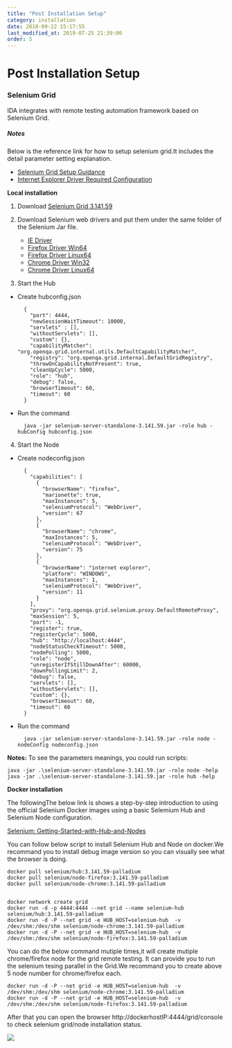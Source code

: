 ```yaml
---
title: "Post Installation Setup"
category: installation
date: 2018-09-22 15:17:55
last_modified_at: 2019-07-25 21:39:00
order: 5
---
```


# Post Installation Setup

### Selenium Grid

IDA integrates with remote testing automation framework based on Selenium Grid.

##### Notes

Below is the reference link for how to setup selenium grid.It includes the detail parameter setting explanation.

- [Selenium Grid Setup Guidance](https://github.com/SeleniumHQ/selenium/wiki/Grid2)
- [Internet Explorer Driver Required Configuration](https://github.com/SeleniumHQ/selenium/wiki/InternetExplorerDriver#user-content-required-configuration)

**Local installation**

1. Download [Selenium Grid 3.141.59](https://github.com/SeleniumHQ/selenium/releases/download/selenium-3.141.59/selenium-server-standalone-3.141.59.jar)

2. Download Selenium web drivers and put them under the same folder of the Selenium Jar file.

   - [IE Driver](https://www.selenium.dev/downloads/)
   - [Firefox Driver Win64](https://github.com/mozilla/geckodriver/releases)
   - [Firefox Driver Linux64](https://github.com/mozilla/geckodriver/releases)
   - [Chrome Driver Win32](https://sites.google.com/a/chromium.org/chromedriver/)
   - [Chrome Driver Linux64](https://sites.google.com/a/chromium.org/chromedriver/)

3. Start the Hub
  - Create hubconfig.json
    ```
      {
        "port": 4444,
        "newSessionWaitTimeout": 10000,
        "servlets" : [],
        "withoutServlets": [],
        "custom": {},
        "capabilityMatcher": "org.openqa.grid.internal.utils.DefaultCapabilityMatcher",
        "registry": "org.openqa.grid.internal.DefaultGridRegistry",
        "throwOnCapabilityNotPresent": true,
        "cleanUpCycle": 5000,
        "role": "hub",
        "debug": false,
        "browserTimeout": 60,
        "timeout": 60
      }
    ```
  - Run the command
    ```
      java -jar selenium-server-standalone-3.141.59.jar -role hub -hubConfig hubconfig.json
    ```

4. Start the Node
  - Create nodeconfig.json
    ```
      {
        "capabilities": [
          {
            "browserName": "firefox",
            "marionette": true,
            "maxInstances": 5,
            "seleniumProtocol": "WebDriver",
            "version": 67
          },
          {
            "browserName": "chrome",
            "maxInstances": 5,
            "seleniumProtocol": "WebDriver",
            "version": 75
          },
          {
            "browserName": "internet explorer",
            "platform": "WINDOWS",
            "maxInstances": 1,
            "seleniumProtocol": "WebDriver",
            "version": 11
          }
        ],
        "proxy": "org.openqa.grid.selenium.proxy.DefaultRemoteProxy",
        "maxSession": 5,
        "port": -1,
        "register": true,
        "registerCycle": 5000,
        "hub": "http://localhost:4444",
        "nodeStatusCheckTimeout": 5000,
        "nodePolling": 5000,
        "role": "node",
        "unregisterIfStillDownAfter": 60000,
        "downPollingLimit": 2,
        "debug": false,
        "servlets": [],
        "withoutServlets": [],
        "custom": {},
        "browserTimeout": 60,
        "timeout": 60
      }
    ```
  - Run the command   
    ```
      java -jar selenium-server-standalone-3.141.59.jar -role node -nodeConfig nodeconfig.json
    ```

   **Notes:**
   To see the parameters meanings, you could run scripts:

   ```
   java -jar .\selenium-server-standalone-3.141.59.jar -role node -help
   java -jar .\selenium-server-standalone-3.141.59.jar -role hub -help
   ```

**Docker installation**

The followingThe below link is shows a step-by-step introduction to using the official Selenium Docker images using a basic Selemium Hub and Selenium Node configuration.

[Selenium: Getting-Started-with-Hub-and-Nodes](https://github.com/SeleniumHQ/docker-selenium/wiki/Getting-Started-with-Hub-and-Nodes)

You can follow below script to install Selenium Hub and Node on docker.We recommand you to install debug image version so you can visually see what the browser is doing.

```
docker pull selenium/hub:3.141.59-palladium
docker pull selenium/node-firefox:3.141.59-palladium
docker pull selenium/node-chrome:3.141.59-palladium


docker network create grid
docker run -d -p 4444:4444 --net grid --name selenium-hub selenium/hub:3.141.59-palladium
docker run -d -P --net grid -e HUB_HOST=selenium-hub  -v /dev/shm:/dev/shm selenium/node-chrome:3.141.59-palladium
docker run -d -P --net grid -e HUB_HOST=selenium-hub  -v /dev/shm:/dev/shm selenium/node-firefox:3.141.59-palladium

```

You can do the below command mutiple times,it will create mutiple chrome/firefox node for the grid remote testing. It can provide you to run the selenium tesing parallel in the Grid.We recommand you to create above 5 node number for chrome/firefox each.

```
docker run -d -P --net grid -e HUB_HOST=selenium-hub  -v /dev/shm:/dev/shm selenium/node-chrome:3.141.59-palladium
docker run -d -P --net grid -e HUB_HOST=selenium-hub  -v /dev/shm:/dev/shm selenium/node-firefox:3.141.59-palladium

```

After that you can open the browser http://dockerhostIP:4444/grid/console to check selenium grid/node installation status.

![][selenium_node]

[error]: ../images/install/installation_self_signed_sertificates_error.png
[tool]: ../images/install/installation_self_signed_sertificates_tool.png
[security_tab]: ../images/install/installation_self_signed_sertificates_security_tab.png
[servers_tab]: ../images/install/installation_self_signed_sertificates_servers_tab.png
[add_security]: ../images/install/installation_self_signed_sertificates_add_security.png
[success]: ../images/install/installation_self_signed_sertificates_success.png
[chrome_error]: ../images/install/installation_self_signed_sertificates_chrome_error.png
[proceed]: ../images/install/installation_self_signed_sertificates_proceed.png
[selenium_node]: ../images/install/selenium_node.png
